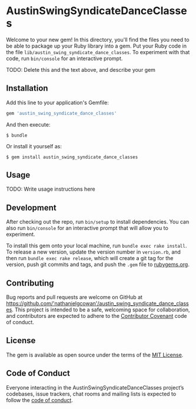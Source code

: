 # AustinSwingSyndicateDanceClasses

Welcome to your new gem! In this directory, you'll find the files you need to be able to package up your Ruby library into a gem. Put your Ruby code in the file `lib/austin_swing_syndicate_dance_classes`. To experiment with that code, run `bin/console` for an interactive prompt.

TODO: Delete this and the text above, and describe your gem

## Installation

Add this line to your application's Gemfile:

```ruby
gem 'austin_swing_syndicate_dance_classes'
```

And then execute:

    $ bundle

Or install it yourself as:

    $ gem install austin_swing_syndicate_dance_classes

## Usage

TODO: Write usage instructions here

## Development

After checking out the repo, run `bin/setup` to install dependencies. You can also run `bin/console` for an interactive prompt that will allow you to experiment.

To install this gem onto your local machine, run `bundle exec rake install`. To release a new version, update the version number in `version.rb`, and then run `bundle exec rake release`, which will create a git tag for the version, push git commits and tags, and push the `.gem` file to [rubygems.org](https://rubygems.org).

## Contributing

Bug reports and pull requests are welcome on GitHub at https://github.com/'nathanielgcowan'/austin_swing_syndicate_dance_classes. This project is intended to be a safe, welcoming space for collaboration, and contributors are expected to adhere to the [Contributor Covenant](http://contributor-covenant.org) code of conduct.

## License

The gem is available as open source under the terms of the [MIT License](https://opensource.org/licenses/MIT).

## Code of Conduct

Everyone interacting in the AustinSwingSyndicateDanceClasses project’s codebases, issue trackers, chat rooms and mailing lists is expected to follow the [code of conduct](https://github.com/'nathanielgcowan'/austin_swing_syndicate_dance_classes/blob/master/CODE_OF_CONDUCT.md).
